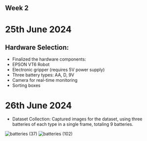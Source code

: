 
##  Week 2

# 25th June 2024
## Hardware Selection:
* Finalized the hardware components:
* EPSON VT6 Robot
* Electronic gripper (requires 5V power supply)
* Three battery types: AA, D, 9V
* Camera for real-time monitoring
* Sorting boxes

# 26th June 2024
* Dataset Collection:
Captured images for the dataset, using three batteries of each type in a single frame, totaling 9 batteries.

![batteries (37)](https://github.com/user-attachments/assets/05fb86fd-de22-405c-a43f-8266d871f3e1)
![batteries (102)](https://github.com/user-attachments/assets/fa30c771-9be3-40fa-8013-c456ce9e8032)
